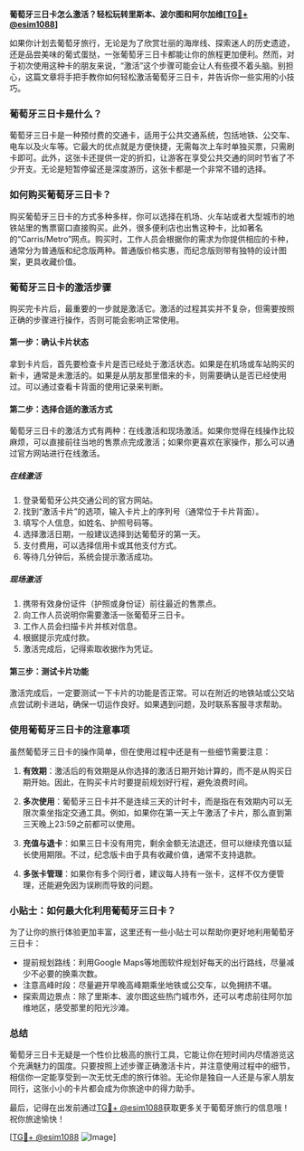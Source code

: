 **葡萄牙三日卡怎么激活？轻松玩转里斯本、波尔图和阿尔加维[[TG💪+ @esim1088](https://t.me/s/esim1088)]**

如果你计划去葡萄牙旅行，无论是为了欣赏壮丽的海岸线、探索迷人的历史遗迹，还是品尝美味的葡式蛋挞，一张葡萄牙三日卡都能让你的旅程更加便利。然而，对于初次使用这种卡的朋友来说，“激活”这个步骤可能会让人有些摸不着头脑。别担心，这篇文章将手把手教你如何轻松激活葡萄牙三日卡，并告诉你一些实用的小技巧。

### 葡萄牙三日卡是什么？

葡萄牙三日卡是一种预付费的交通卡，适用于公共交通系统，包括地铁、公交车、电车以及火车等。它最大的优点就是方便快捷，无需每次上车时单独买票，只需刷卡即可。此外，这张卡还提供一定的折扣，让游客在享受公共交通的同时节省了不少开支。无论是短暂停留还是深度游历，这张卡都是一个非常不错的选择。

### 如何购买葡萄牙三日卡？

购买葡萄牙三日卡的方式多种多样，你可以选择在机场、火车站或者大型城市的地铁站里的售票窗口直接购买。此外，很多便利店也出售这种卡，比如著名的“Carris/Metro”网点。购买时，工作人员会根据你的需求为你提供相应的卡种，通常分为普通版和纪念版两种。普通版价格实惠，而纪念版则带有独特的设计图案，更具收藏价值。

### 葡萄牙三日卡的激活步骤

购买完卡片后，最重要的一步就是激活它。激活的过程其实并不复杂，但需要按照正确的步骤进行操作，否则可能会影响正常使用。

#### 第一步：确认卡片状态
拿到卡片后，首先要检查卡片是否已经处于激活状态。如果是在机场或车站购买的新卡，通常是未激活的。如果是从朋友那里借来的卡，则需要确认是否已经使用过。可以通过查看卡背面的使用记录来判断。

#### 第二步：选择合适的激活方式
葡萄牙三日卡的激活方式有两种：在线激活和现场激活。如果你觉得在线操作比较麻烦，可以直接前往当地的售票点完成激活；如果你更喜欢在家操作，那么可以通过官方网站进行在线激活。

##### 在线激活
1. 登录葡萄牙公共交通公司的官方网站。
2. 找到“激活卡片”的选项，输入卡片上的序列号（通常位于卡片背面）。
3. 填写个人信息，如姓名、护照号码等。
4. 选择激活日期，一般建议选择到达葡萄牙的第一天。
5. 支付费用，可以选择信用卡或其他支付方式。
6. 等待几分钟后，系统会提示激活成功。

##### 现场激活
1. 携带有效身份证件（护照或身份证）前往最近的售票点。
2. 向工作人员说明你需要激活一张葡萄牙三日卡。
3. 工作人员会扫描卡片并核对信息。
4. 根据提示完成付款。
5. 激活完成后，记得索取收据作为凭证。

#### 第三步：测试卡片功能
激活完成后，一定要测试一下卡片的功能是否正常。可以在附近的地铁站或公交站点尝试刷卡进站，确保一切运作良好。如果遇到问题，及时联系客服寻求帮助。

### 使用葡萄牙三日卡的注意事项

虽然葡萄牙三日卡的操作简单，但在使用过程中还是有一些细节需要注意：

1. **有效期**：激活后的有效期是从你选择的激活日期开始计算的，而不是从购买日期开始。因此，在购买卡片时要提前规划好行程，避免浪费时间。
   
2. **多次使用**：葡萄牙三日卡并不是连续三天的计时卡，而是指在有效期内可以无限次乘坐指定交通工具。例如，如果你在第一天上午激活了卡片，那么直到第三天晚上23:59之前都可以使用。

3. **充值与退卡**：如果三日卡没有用完，剩余金额无法退还，但可以继续充值以延长使用期限。不过，纪念版卡由于具有收藏价值，通常不支持退款。

4. **多张卡管理**：如果你有多个同行者，建议每人持有一张卡，这样不仅方便管理，还能避免因为误刷而导致的问题。

### 小贴士：如何最大化利用葡萄牙三日卡？

为了让你的旅行体验更加丰富，这里还有一些小贴士可以帮助你更好地利用葡萄牙三日卡：

- 提前规划路线：利用Google Maps等地图软件规划好每天的出行路线，尽量减少不必要的换乘次数。
- 注意高峰时段：尽量避开早晚高峰期乘坐地铁或公交车，以免拥挤不堪。
- 探索周边景点：除了里斯本、波尔图这些热门城市外，还可以考虑前往阿尔加维地区，感受那里的阳光沙滩。

### 总结

葡萄牙三日卡无疑是一个性价比极高的旅行工具，它能让你在短时间内尽情游览这个充满魅力的国度。只要按照上述步骤正确激活卡片，并注意使用过程中的细节，相信你一定能享受到一次无忧无虑的旅行体验。无论你是独自一人还是与家人朋友同行，这张小小的卡片都会成为你旅途中的得力助手。

最后，记得在出发前通过[TG💪+ @esim1088](https://t.me/s/esim1088)获取更多关于葡萄牙旅行的信息哦！祝你旅途愉快！

[[TG💪+ @esim1088](https://t.me/s/esim1088) ![Image](https://i.postimg.cc/4NQfJmqS/Snipaste-2025-05-13-00-14-12.png)]